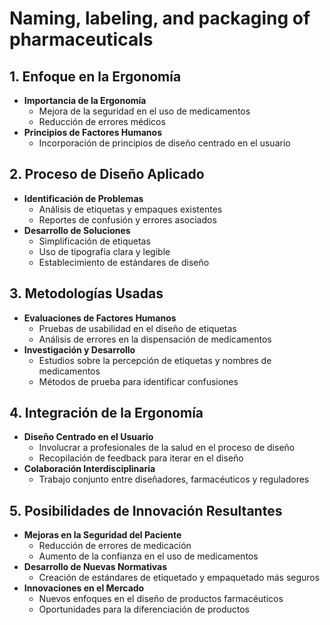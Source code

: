# Naming, labeling, and packaging of pharmaceuticals

## 1. Enfoque en la Ergonomía
- **Importancia de la Ergonomía**
  - Mejora de la seguridad en el uso de medicamentos
  - Reducción de errores médicos
- **Principios de Factores Humanos**
  - Incorporación de principios de diseño centrado en el usuario

## 2. Proceso de Diseño Aplicado
- **Identificación de Problemas**
  - Análisis de etiquetas y empaques existentes
  - Reportes de confusión y errores asociados
- **Desarrollo de Soluciones**
  - Simplificación de etiquetas
  - Uso de tipografía clara y legible
  - Establecimiento de estándares de diseño

## 3. Metodologías Usadas
- **Evaluaciones de Factores Humanos**
  - Pruebas de usabilidad en el diseño de etiquetas
  - Análisis de errores en la dispensación de medicamentos
- **Investigación y Desarrollo**
  - Estudios sobre la percepción de etiquetas y nombres de medicamentos
  - Métodos de prueba para identificar confusiones

## 4. Integración de la Ergonomía
- **Diseño Centrado en el Usuario**
  - Involucrar a profesionales de la salud en el proceso de diseño
  - Recopilación de feedback para iterar en el diseño
- **Colaboración Interdisciplinaria**
  - Trabajo conjunto entre diseñadores, farmacéuticos y reguladores

## 5. Posibilidades de Innovación Resultantes
- **Mejoras en la Seguridad del Paciente**
  - Reducción de errores de medicación
  - Aumento de la confianza en el uso de medicamentos
- **Desarrollo de Nuevas Normativas**
  - Creación de estándares de etiquetado y empaquetado más seguros
- **Innovaciones en el Mercado**
  - Nuevos enfoques en el diseño de productos farmacéuticos
  - Oportunidades para la diferenciación de productos